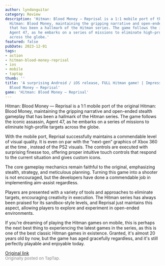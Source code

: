 ```yaml
---
author: lyndonguitar
category: Review
description: 'Hitman: Blood Money — Reprisal is a 1:1 mobile port of the original
  Hitman: Blood Money, maintaining the gripping narrative and open-ended stealth gameplay
  that has been a hallmark of the Hitman series. The game follows the iconic assassin,
  Agent 47, as he embarks on a series of missions to eliminate high-profile targets
  across the globe.'
featured: false
pubDate: 2023-12-01
tags:
- action
- hitman-blood-money-reprisal
- ios
- mobile
- taptap
thumb: ''
title: 'A surprising Android / iOS release, FULL Hitman game! | Impressions - Hitman:
  Blood Money — Reprisal'
game: 'Hitman: Blood Money — Reprisal'
---
```

Hitman: Blood Money — Reprisal is a 1:1 mobile port of the original Hitman: Blood Money, maintaining the gripping narrative and open-ended stealth gameplay that has been a hallmark of the Hitman series. The game follows the iconic assassin, Agent 47, as he embarks on a series of missions to eliminate high-profile targets across the globe.

With the mobile port, Reprisal successfully maintains a commendable level of visual quality. It is even on par with the “next-gen” graphics of Xbox 360 at the time , instead of the PS2 visuals. The controls are executed with surprising finesse too, offering proper intuitive touch controls that respond to the current situation and gives custom icons.

The core gameplay mechanics remain faithful to the original, emphasizing stealth, strategy, and meticulous planning. Turning this game into a shooter is not encouraged, but the developers have done a commendable job in implementing aim-assist regardless.

Players are presented with a variety of tools and approaches to eliminate targets, encouraging creativity in execution. The Hitman series has always been praised for its sandbox-style levels, and Reprisal just maintains this aspect, allowing players to explore and experiment in open-ended environments.

If you're dreaming of playing the Hitman games on mobile, this is perhaps the next best thing to experiencing the latest games in the series, as this is one of the best classic Hitman games in existence. Granted, it's almost 20 years old by now, but the game has aged gracefully regardless, and it's still perfectly playable and enjoyable today.

[Original link](https://www.taptap.io/post/6615531)<br><span style="font-size: 0.95em; color: #888;">Originally posted on TapTap.</span>